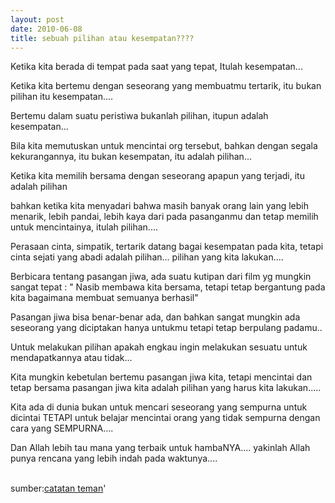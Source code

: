 ```yaml
---
layout: post
date: 2010-06-08
title: sebuah pilihan atau kesempatan????
---
```


Ketika kita berada di tempat pada saat yang tepat, Itulah kesempatan...

Ketika kita bertemu dengan seseorang yang membuatmu tertarik, itu bukan pilihan itu kesempatan....

Bertemu dalam suatu peristiwa bukanlah pilihan, itupun adalah kesempatan...

Bila kita memutuskan untuk mencintai org tersebut, bahkan dengan segala kekurangannya, itu bukan kesempatan, itu adalah pilihan...

Ketika kita memilih bersama dengan seseorang apapun yang terjadi, itu adalah pilihan

bahkan ketika kita menyadari bahwa masih banyak orang lain yang lebih menarik, lebih pandai, lebih kaya dari pada pasanganmu dan tetap memilih untuk mencintainya, itulah pilihan....

Perasaan cinta, simpatik, tertarik datang bagai kesempatan pada kita, tetapi cinta sejati yang abadi adalah pilihan... pilihan yang kita lakukan....

Berbicara tentang pasangan jiwa, ada suatu kutipan dari film yg mungkin sangat tepat : " Nasib membawa kita bersama, tetapi tetap bergantung pada kita bagaimana membuat semuanya berhasil"

Pasangan jiwa bisa benar-benar ada, dan bahkan sangat mungkin ada seseorang yang diciptakan hanya untukmu tetapi tetap berpulang padamu..

Untuk melakukan pilihan apakah engkau ingin melakukan sesuatu untuk mendapatkannya atau tidak...

Kita mungkin kebetulan bertemu pasangan jiwa kita, tetapi mencintai dan tetap bersama pasangan jiwa kita adalah pilihan yang harus kita lakukan.....

Kita ada di dunia bukan untuk mencari seseorang yang sempurna untuk dicintai TETAPI untuk belajar mencintai orang yang tidak sempurna dengan cara yang SEMPURNA....

Dan Allah lebih tau mana yang terbaik untuk hambaNYA.... yakinlah Allah punya rencana yang lebih indah pada waktunya....

</br>sumber:<a href="https://m.facebook.com/notes/hana-adzkiyatun-nisa/sebuah-pilihan-atau-kesempatan-/10150209353090173?re6760e7e&refid=0&r1a838a58#anchor_fbid_10150209353090173">catatan teman</a>'
